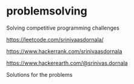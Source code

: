 # problemsolving

Solving competitive programming challenges 

https://leetcode.com/srinivaasdornala/

https://www.hackerrank.com/srinivaasdornala

https://www.hackerearth.com/@srinivas.dornala

Solutions for the problems
